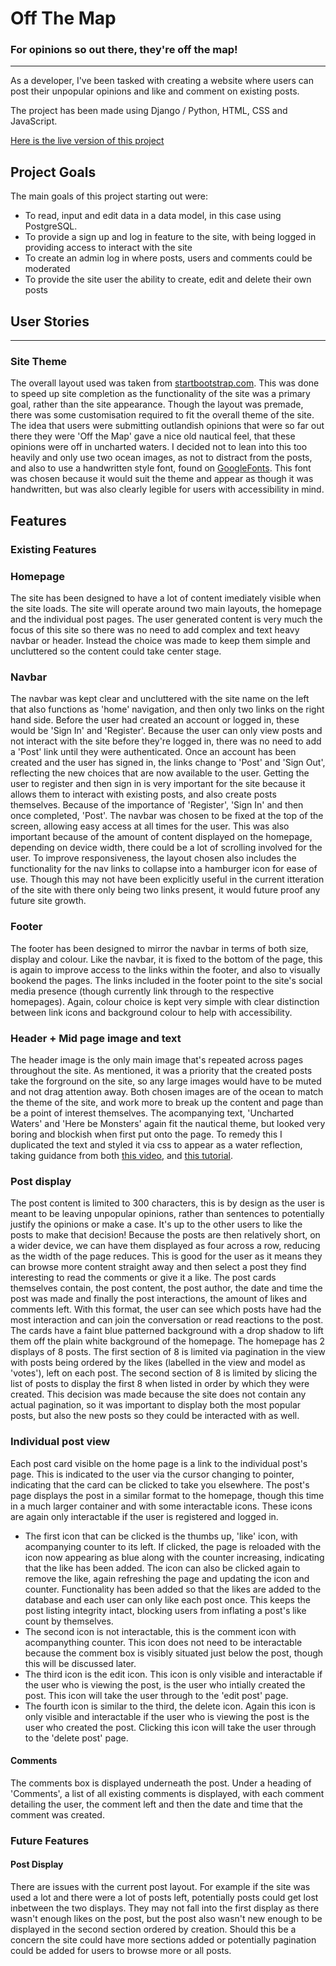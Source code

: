 # Off The Map

### For opinions so out there, they're off the map!

---

As a developer, I've been tasked with creating a website where users can post their unpopular opinions and like and comment on existing posts.

The project has been made using Django / Python, HTML, CSS and JavaScript.

[Here is the live version of this project](https://off-the-map.herokuapp.com/)

## Project Goals

The main goals of this project starting out were:
- To read, input and edit data in a data model, in this case using PostgreSQL.
- To provide a sign up and log in feature to the site, with being logged in providing access to interact with the site
- To create an admin log in where posts, users and comments could be moderated
- To provide the site user the ability to create, edit and delete their own posts

## User Stories



---

### Site Theme

The overall layout used was taken from [startbootstrap.com](https://startbootstrap.com/). This was done to speed up site completion as the functionality of the site was a primary goal, rather than the site appearance. Though the layout was premade, there was some customisation required to fit the overall theme of the site. The idea that users were submitting outlandish opinions that were so far out there they were 'Off the Map' gave a nice old nautical feel, that these opinions were off in uncharted waters. I decided not to lean into this too heavily and only use two ocean images, as not to distract from the posts, and also to use a handwritten style font, found on [GoogleFonts](https://fonts.google.com/specimen/Amatic+SC?category=Display,Handwriting&preview.text=Off%20The%20Map&preview.text_type=custom#standard-styles). This font was chosen because it would suit the theme and appear as though it was handwritten, but was also clearly legible for users with accessibility in mind.

## Features

### Existing Features

### Homepage

The site has been designed to have a lot of content imediately visible when the site loads. The site will operate around two main layouts, the homepage and the individual post pages. The user generated content is very much the focus of this site so there was no need to add complex and text heavy navbar or header. Instead the choice was made to keep them simple and uncluttered so the content could take center stage.

### Navbar

The navbar was kept clear and uncluttered with the site name on the left that also functions as 'home' navigation, and then only two links on the right hand side. Before the user had created an account or logged in, these would be 'Sign In' and 'Register'. Because the user can only view posts and not interact with the site before they're logged in, there was no need to add a 'Post' link until they were authenticated. Once an account has been created and the user has signed in, the links change to 'Post' and 'Sign Out', reflecting the new choices that are now available to the user. Getting the user to register and then sign in is very important for the site because it allows them to interact with existing posts, and also create posts themselves. Because of the importance of 'Register', 'Sign In' and then once completed, 'Post'. The navbar was chosen to be fixed at the top of the screen, allowing easy access at all times for the user. This was also important because of the amount of content displayed on the homepage, depending on device width, there could be a lot of scrolling involved for the user. To improve responsiveness, the layout chosen also includes the functionality for the nav links to collapse into a hamburger icon for ease of use. Though this may not have been explicitly useful in the current itteration of the site with there only being two links present, it would future proof any future site growth.

### Footer

The footer has been designed to mirror the navbar in terms of both size, display and colour. Like the navbar, it is fixed to the bottom of the page, this is again to improve access to the links within the footer, and also to visually bookend the pages. The links included in the footer point to the site's social media presence (though currently link through to the respective homepages). Again, colour choice is kept very simple with clear distinction between link icons and background colour to help with accessibility.

### Header + Mid page image and text

The header image is the only main image that's repeated across pages throughout the site. As mentioned, it was a priority that the created posts take the forground on the site, so any large images would have to be muted and not drag attention away. Both chosen images are of the ocean to match the theme of the site, and work more to break up the content and page than be a point of interest themselves. The acompanying text, 'Uncharted Waters' and 'Here be Monsters' again fit the nautical theme, but looked very boring and blockish when first put onto the page. To remedy this I duplicated the text and styled it via css to appear as a water reflection, taking guidance from both [this video](https://www.youtube.com/watch?v=nqa-nC6vMqY&t=1s), and [this tutorial](https://www.geeksforgeeks.org/how-to-create-reflection-effect-using-html-and-css/).

### Post display

The post content is limited to 300 characters, this is by design as the user is meant to be leaving unpopular opinions, rather than sentences to potentially justify the opinions or make a case. It's up to the other users to like the posts to make that decision! Because the posts are then relatively short, on a wider device, we can have them displayed as four across a row, reducing as the width of the page reduces. This is good for the user as it means they can browse more content straight away and then select a post they find interesting to read the comments or give it a like. 
The post cards themselves contain, the post content, the post author, the date and time the post was made and finally the post interactions, the amount of likes and comments left. With this format, the user can see which posts have had the most interaction and can join the conversation or read reactions to the post. The cards have a faint blue patterned background with a drop shadow to lift them off the plain white background of the homepage.
The homepage has 2 displays of 8 posts. The first section of 8 is limited via pagination in the view with posts being ordered by the likes (labelled in the view and model as 'votes'), left on each post. The second section of 8 is limited by slicing the list of posts to display the first 8 when listed in order by which they were created.
This decision was made because the site does not contain any actual pagination, so it was important to display both the most popular posts, but also the new posts so they could be interacted with as well.

### Individual post view

Each post card visible on the home page is a link to the individual post's page. This is indicated to the user via the cursor changing to pointer, indicating that the card can be clicked to take you elsewhere. The post's page displays the post in a similar format to the homepage, though this time in a much larger container and with some interactable icons. These icons are again only interactable if the user is registered and logged in.
- The first icon that can be clicked is the thumbs up, 'like' icon, with acompanying counter to its left. If clicked, the page is reloaded with the icon now appearing as blue along with the counter increasing, indicating that the like has been added. The icon can also be clicked again to remove the like, again refreshing the page and updating the icon and counter. Functionality has been added so that the likes are added to the database and each user can only like each post once. This keeps the post listing integrity intact, blocking users from inflating a post's like count by themselves.
- The second icon is not interactable, this is the comment icon with acompanything counter. This icon does not need to be interactable because the comment box is visibly situated just below the post, though this will be discussed later. 
- The third icon is the edit icon. This icon is only visible and interactable if the user who is viewing the post, is the user who intially created the post. This icon will take the user through to the 'edit post' page.
- The fourth icon is similar to the third, the delete icon. Again this icon is only visible and interactable if the user who is viewing the post is the user who created the post. Clicking this icon will take the user through to the 'delete post' page.

#### Comments

The comments box is displayed underneath the post. Under a heading of 'Comments', a list of all existing comments is displayed, with each comment detailing the user, the comment left and then the date and time that the comment was created.

### Future Features

#### Post Display

 There are issues with the current post layout. For example if the site was used a lot and there were a lot of posts left, potentially posts could get lost inbetween the two displays. They may not fall into the first display as there wasn't enough likes on the post, but the post also wasn't new enough to be displayed in the second section ordered by creation. Should this be a concern the site could have more sections added or potentially pagination could be added for users to browse more or all posts.